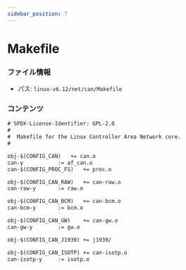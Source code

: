 ```yaml
---
sidebar_position: 7
---
```

# Makefile

### ファイル情報

- パス: `linux-v6.12/net/can/Makefile`

### コンテンツ

```txt
# SPDX-License-Identifier: GPL-2.0
#
#  Makefile for the Linux Controller Area Network core.
#

obj-$(CONFIG_CAN)	+= can.o
can-y			:= af_can.o
can-$(CONFIG_PROC_FS)	+= proc.o

obj-$(CONFIG_CAN_RAW)	+= can-raw.o
can-raw-y		:= raw.o

obj-$(CONFIG_CAN_BCM)	+= can-bcm.o
can-bcm-y		:= bcm.o

obj-$(CONFIG_CAN_GW)	+= can-gw.o
can-gw-y		:= gw.o

obj-$(CONFIG_CAN_J1939)	+= j1939/

obj-$(CONFIG_CAN_ISOTP)	+= can-isotp.o
can-isotp-y		:= isotp.o

```
